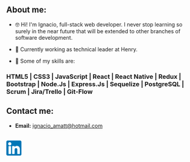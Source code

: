 ## About me:

- 🤓 Hi! I'm Ignacio, full-stack web developer. I never stop learning so surely in the near future that will be extended to other branches of software development. 

- 👀 Currently working as technical leader at Henry.

- 🚀 Some of my skills are:

### HTML5 | CSS3 | JavaScript | React | React Native | Redux | Bootstrap | Node.Js | Express.Js | Sequelize | PostgreSQL | Scrum | Jira/Trello | Git-Flow

## Contact me: 

 - **Email:** ignacio_amatt@hotmail.com
  <a href="https://www.linkedin.com/in/ignacio-amatt/" target="blank">
  <br>
<img align="center" src="linkedin.png" alt="https://www.linkedin.com/in/ignacio-amatt/" height="40" width="40" /></a>
<br>

